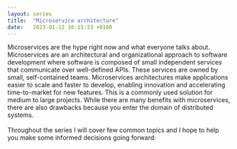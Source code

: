 ```yaml
---
layout: series
title:  "Microservice architecture"
date:   2023-01-12 16:15:33 +0100
---
```


Microservices are the hype right now and what everyone talks about. Microservices are an architectural and organizational approach to software development where software is
composed of small independent services that communicate over well-defined APIs. These services are owned by small, self-contained teams. Microservices architectures make
applications easier to scale and faster to develop, enabling innovation and accelerating time-to-market for new features. This is a commonly used solution for medium to large
projects. While there are many benefits with microservices, there are also drawbacks because you enter the domain of distributed systems.
<br/>
<br/>
Throughout the series I will cover few common topics and I hope to help you make some informed decisions going forward:
